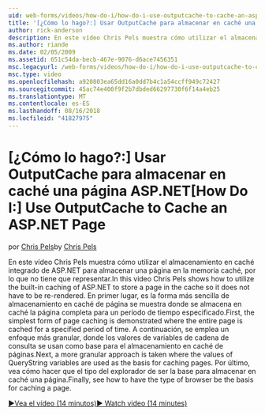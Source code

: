 ```yaml
---
uid: web-forms/videos/how-do-i/how-do-i-use-outputcache-to-cache-an-aspnet-page
title: '[¿Cómo lo hago?:] Usar OutputCache para almacenar en caché una página ASP.NET | Microsoft Docs'
author: rick-anderson
description: En este vídeo Chris Pels muestra cómo utilizar el almacenamiento en caché integrado de ASP.NET para almacenar una página en la memoria caché, por lo que no tiene que representar. En primer lugar, la...
ms.author: riande
ms.date: 02/05/2009
ms.assetid: 651c54da-becb-467e-9076-d6ace7456351
msc.legacyurl: /web-forms/videos/how-do-i/how-do-i-use-outputcache-to-cache-an-aspnet-page
msc.type: video
ms.openlocfilehash: a920803ea65dd16a0dd7b4c1a54ccff949c72427
ms.sourcegitcommit: 45ac74e400f9f2b7dbded66297730f6f14a4eb25
ms.translationtype: MT
ms.contentlocale: es-ES
ms.lasthandoff: 08/16/2018
ms.locfileid: "41827975"
---
```

<a name="how-do-i-use-outputcache-to-cache-an-aspnet-page"></a><span data-ttu-id="d335b-104">[¿Cómo lo hago?:] Usar OutputCache para almacenar en caché una página ASP.NET</span><span class="sxs-lookup"><span data-stu-id="d335b-104">[How Do I:] Use OutputCache to Cache an ASP.NET Page</span></span>
====================
<span data-ttu-id="d335b-105">por [Chris Pels](https://twitter.com/chrispels)</span><span class="sxs-lookup"><span data-stu-id="d335b-105">by [Chris Pels](https://twitter.com/chrispels)</span></span>

<span data-ttu-id="d335b-106">En este vídeo Chris Pels muestra cómo utilizar el almacenamiento en caché integrado de ASP.NET para almacenar una página en la memoria caché, por lo que no tiene que representar.</span><span class="sxs-lookup"><span data-stu-id="d335b-106">In this video Chris Pels shows how to utilize the built-in caching of ASP.NET to store a page in the cache so it does not have to be re-rendered.</span></span> <span data-ttu-id="d335b-107">En primer lugar, es la forma más sencilla de almacenamiento en caché de página se muestra donde se almacena en caché la página completa para un período de tiempo especificado.</span><span class="sxs-lookup"><span data-stu-id="d335b-107">First, the simplest form of page caching is demonstrated where the entire page is cached for a specified period of time.</span></span> <span data-ttu-id="d335b-108">A continuación, se emplea un enfoque más granular, donde los valores de variables de cadena de consulta se usan como base para el almacenamiento en caché de páginas.</span><span class="sxs-lookup"><span data-stu-id="d335b-108">Next, a more granular approach is taken where the values of QueryString variables are used as the basis for caching pages.</span></span> <span data-ttu-id="d335b-109">Por último, vea cómo hacer que el tipo del explorador de ser la base para almacenar en caché una página.</span><span class="sxs-lookup"><span data-stu-id="d335b-109">Finally, see how to have the type of browser be the basis for caching a page.</span></span>

[<span data-ttu-id="d335b-110">&#9654;Vea el vídeo (14 minutos)</span><span class="sxs-lookup"><span data-stu-id="d335b-110">&#9654; Watch video (14 minutes)</span></span>](https://channel9.msdn.com/Blogs/ASP-NET-Site-Videos/how-do-i-use-outputcache-to-cache-an-aspnet-page)
